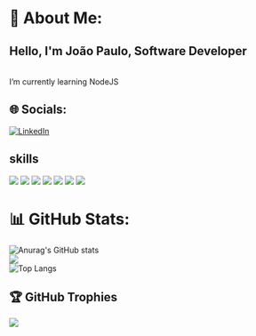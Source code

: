 # 💫 About Me:
<h2>Hello, I'm João Paulo, Software Developer</h2>
<br>    I’m currently learning NodeJS <br>

## 🌐 Socials:
[![LinkedIn](https://img.shields.io/badge/LinkedIn-%230077B5.svg?logo=linkedin&logoColor=white)](https://www.linkedin.com/in/jo%C3%A3o-paulo-762171222/) 

 ## skills

![](https://img.shields.io/badge/Java-ED8B00?style=for-the-badge&logo=openjdk&logoColor=white)
![](https://img.shields.io/badge/PHP-777BB4?style=for-the-badge&logo=php&logoColor=white) 
![](https://img.shields.io/badge/C-00599C?style=for-the-badge&logo=c&logoColor=white)
![](https://img.shields.io/badge/Node.js-43853D?style=for-the-badge&logo=node.js&logoColor=white)
![](https://img.shields.io/badge/Spring-6DB33F?style=for-the-badge&logo=spring&logoColor=white)
![](https://img.shields.io/badge/Laravel-FF2D20?style=for-the-badge&logo=laravel&logoColor=white)
![](https://img.shields.io/badge/MySQL-00000F?style=for-the-badge&logo=mysql&logoColor=white) 

# 📊 GitHub Stats:
 ![Anurag's GitHub stats](https://github-readme-stats.vercel.app/api?username=JoaoPaulo29&show_icons=true&theme=radical)  
 ![](https://github-readme-streak-stats.herokuapp.com/?user=JoaoPaulo29&theme=dark&hide_border=false)<br/>
![Top Langs](https://github-readme-stats.vercel.app/api/top-langs/?username=JoaoPaulo29&hide_progress=true&theme=radical#gh-dark-mode-only)


 
<!-- Proudly created with GPRM ( https://gprm.itsvg.in ) -->

 ## 🏆 GitHub Trophies
![](https://github-profile-trophy.vercel.app/?username=JoaoPaulo29&theme=radical&no-frame=false&no-bg=true&margin-w=4)
